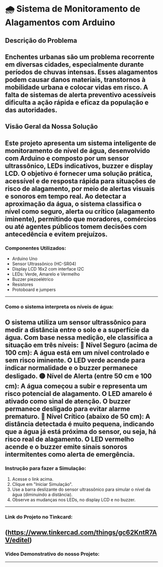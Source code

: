 # 🌧️ Sistema de Monitoramento de Alagamentos com Arduino

## Descrição do Problema
Enchentes urbanas são um problema recorrente em diversas cidades, especialmente durante períodos de chuvas intensas. Esses alagamentos podem causar danos materiais, transtornos à mobilidade urbana e colocar vidas em risco. A falta de sistemas de alerta preventivo acessíveis dificulta a ação rápida e eficaz da população e das autoridades.
----
## Visão Geral da Nossa Solução
Este projeto apresenta um sistema inteligente de monitoramento de nível de água, desenvolvido com Arduino e composto por um sensor ultrassônico, LEDs indicativos, buzzer e display LCD. O objetivo é fornecer uma solução prática, acessível e de resposta rápida para situações de risco de alagamento, por meio de alertas visuais e sonoros em tempo real. Ao detectar a aproximação da água, o sistema classifica o nível como seguro, alerta ou crítico (alagamento iminente), permitindo que moradores, comércios ou até agentes públicos tomem decisões com antecedência e evitem prejuízos.
----

### Componentes Utilizados:
- Arduino Uno
- Sensor Ultrassônico (HC-SR04)
- Display LCD 16x2 com interface I2C
- LEDs: Verde, Amarelo e Vermelho
- Buzzer piezoelétrico
- Resistores
- Protoboard e jumpers
----
### Como o sistema interpreta os níveis de água:
O sistema utiliza um sensor ultrassônico para medir a distância entre o solo e a superfície da água. Com base nessa medição, ele classifica a situação em três níveis:
🔹 Nível Seguro (acima de 100 cm):
A água está em um nível controlado e sem risco iminente. O LED verde acende para indicar normalidade e o buzzer permanece desligado.
🟡 Nível de Alerta (entre 50 cm e 100 cm):
A água começou a subir e representa um risco potencial de alagamento. O LED amarelo é ativado como sinal de atenção. O buzzer permanece desligado para evitar alarme prematuro.
🔴 Nível Crítico (abaixo de 50 cm):
A distância detectada é muito pequena, indicando que a água já está próxima do sensor, ou seja, há risco real de alagamento. O LED vermelho acende e o buzzer emite sinais sonoros intermitentes como alerta de emergência.
----
### Instrução para fazer a Simulação:
1. Acesse o link acima.
2. Clique em "Iniciar Simulação".
3. Use a barra deslizante do sensor ultrassônico para simular o nível da água (diminuindo a distância).
4. Observe as mudanças nos LEDs, no display LCD e no buzzer.
----
### Link do Projeto no Tinkcard:
(https://www.tinkercad.com/things/gc62KntR7AV/editel)
----
### Video Demonstrativo do nosso Projeto:

----
